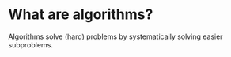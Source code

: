 
# What are algorithms?

Algorithms solve (hard) problems by systematically solving easier subproblems.


